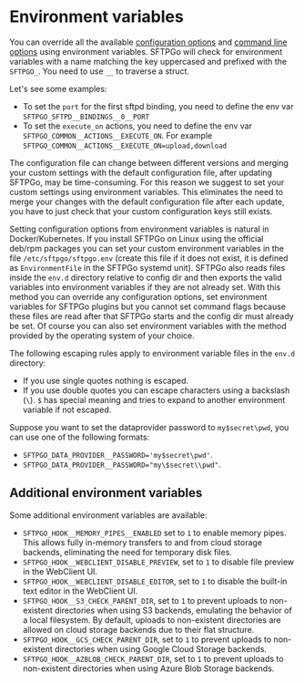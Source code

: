 # Environment variables

You can override all the available [configuration options](config-file.md) and [command line options](cli.md) using environment variables. SFTPGo will check for environment variables with a name matching the key uppercased and prefixed with the `SFTPGO_`. You need to use `__` to traverse a struct.

Let's see some examples:

- To set the `port` for the first sftpd binding, you need to define the env var `SFTPGO_SFTPD__BINDINGS__0__PORT`
- To set the `execute_on` actions, you need to define the env var `SFTPGO_COMMON__ACTIONS__EXECUTE_ON`. For example `SFTPGO_COMMON__ACTIONS__EXECUTE_ON=upload,download`

The configuration file can change between different versions and merging your custom settings with the default configuration file, after updating SFTPGo, may be time-consuming. For this reason we suggest to set your custom settings using environment variables. This eliminates the need to merge your changes with the default configuration file after each update, you have to just check that your custom configuration keys still exists.

Setting configuration options from environment variables is natural in Docker/Kubernetes.
If you install SFTPGo on Linux using the official deb/rpm packages you can set your custom environment variables in the file `/etc/sftpgo/sftpgo.env` (create this file if it does not exist, it is defined as `EnvironmentFile` in the SFTPGo systemd unit).
SFTPGo also reads files inside the `env.d` directory relative to config dir and then exports the valid variables into environment variables if they are not already set. With this method you can override any configuration options, set environment variables for SFTPGo plugins but you cannot set command flags because these files are read after that SFTPGo starts and the config dir must already be set.
Of course you can also set environment variables with the method provided by the operating system of your choice.

The following escaping rules apply to environment variable files in the `env.d` directory:

- If you use single quotes nothing is escaped.
- If you use double quotes you can escape characters using a backslash (`\`). `$` has special meaning and tries to expand to another environment variable if not escaped.

Suppose you want to set the dataprovider password to `my$secret\pwd`, you can use one of the following formats:

- `SFTPGO_DATA_PROVIDER__PASSWORD='my$secret\pwd'`.
- `SFTPGO_DATA_PROVIDER__PASSWORD="my\$secret\\pwd"`.

## Additional environment variables

Some additional environment variables are available:

- `SFTPGO_HOOK__MEMORY_PIPES__ENABLED` set to `1` to enable memory pipes. This allows fully in-memory transfers to and from cloud storage backends, eliminating the need for temporary disk files.
- `SFTPGO_HOOK__WEBCLIENT_DISABLE_PREVIEW`, set to `1` to disable file preview in the WebClient UI.
- `SFTPGO_HOOK__WEBCLIENT_DISABLE_EDITOR`, set to `1` to disable the built-in text editor in the WebClient UI.
- `SFTPGO_HOOK__S3_CHECK_PARENT_DIR`, set to `1` to prevent uploads to non-existent directories when using S3 backends, emulating the behavior of a local filesystem. By default, uploads to non-existent directories are allowed on cloud storage backends due to their flat structure.
- `SFTPGO_HOOK__GCS_CHECK_PARENT_DIR`, set to `1` to prevent uploads to non-existent directories when using Google Cloud Storage backends.
- `SFTPGO_HOOK__AZBLOB_CHECK_PARENT_DIR`, set to `1` to prevent uploads to non-existent directories when using Azure Blob Storage backends.
